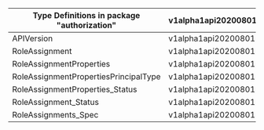 | Type Definitions in package "authorization" | v1alpha1api20200801preview | v1beta20200801preview |
|---------------------------------------------|----------------------------|-----------------------|
| APIVersion                                  | v1alpha1api20200801preview | v1beta20200801preview |
| RoleAssignment                              | v1alpha1api20200801preview | v1beta20200801preview |
| RoleAssignmentProperties                    | v1alpha1api20200801preview | v1beta20200801preview |
| RoleAssignmentPropertiesPrincipalType       | v1alpha1api20200801preview | v1beta20200801preview |
| RoleAssignmentProperties_Status             | v1alpha1api20200801preview | v1beta20200801preview |
| RoleAssignment_Status                       | v1alpha1api20200801preview | v1beta20200801preview |
| RoleAssignments_Spec                        | v1alpha1api20200801preview | v1beta20200801preview |
